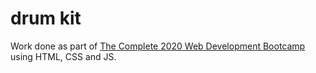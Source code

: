 # drum kit

Work done as part of [The Complete 2020 Web Development Bootcamp](https://www.udemy.com/course/the-complete-web-development-bootcamp/) using HTML, CSS and JS.
